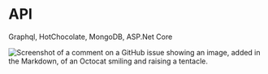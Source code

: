 # API
Graphql, HotChocolate, MongoDB, ASP.Net Core

![Screenshot of a comment on a GitHub issue showing an image, added in the Markdown, of an Octocat smiling and raising a tentacle.]([https://myoctocat.com/assets/images/base-octocat.svg](https://imgur.com/AOBdZ5E))
